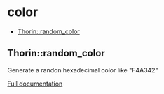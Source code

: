 # color

- [Thorin::random_color](#Thorin_random_color)
<a name="Thorin_random_color"></a>
## Thorin::random_color
Generate a randon hexadecimal color like "F4A342"

[Full documentation](/doc/src/functions/color/random_color.md)
